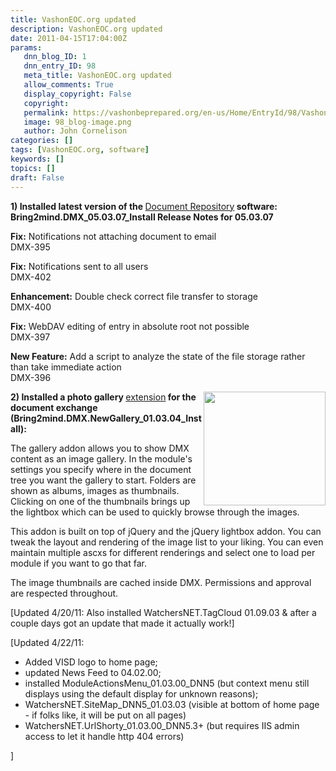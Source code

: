 ```yaml
---
title: VashonEOC.org updated
description: VashonEOC.org updated
date: 2011-04-15T17:04:00Z
params:
   dnn_blog_ID: 1
   dnn_entry_ID: 98
   meta_title: VashonEOC.org updated
   allow_comments: True
   display_copyright: False
   copyright: 
   permalink: https://vashonbeprepared.org/en-us/Home/EntryId/98/VashonEOC-org-updated
   image: 98_blog-image.png
   author: John Cornelison
categories: []
tags: [VashonEOC.org, software]
keywords: []
topics: []
draft: False
---
```


<p><strong>1) Installed latest version of the </strong><a target="_blank" href="http://bring2mind.net/DocumentExchange/Overview.aspx">Document Repository</a><strong> software: Bring2mind.DMX_05.03.07_Install Release Notes for 05.03.07</strong></p>
<p><strong>Fix:</strong> Notifications not attaching document to email <br />
DMX-395</p>
<p><strong>Fix:</strong> Notifications sent to all users <br />
DMX-402</p>
<p><strong>Enhancement:</strong> Double check correct file transfer to storage <br />
DMX-400</p>
<p><strong>Fix:</strong> WebDAV editing of entry in absolute root not possible <br />
DMX-397</p>
<p><strong>New Feature:</strong> Add a script to analyze the state of the file storage rather than take immediate action <br />
DMX-396</p>
<p><img alt="" align="right" width="195" height="182" style="display: inline; float: right" src="http://bring2mind.net/Portals/0/AdapterFiles/Data/2009-05/File_20090526223530_0.original.png" /><strong>2) Installed a photo gallery </strong><a target="_blank" href="http://bring2mind.net/DocumentExchange/Extensions.aspx">extension</a><strong> for the document exchange (Bring2mind.DMX.NewGallery_01.03.04_Install):</strong></p>
<p>The gallery addon allows you to show DMX content as an image gallery. In the module's settings you specify where in the document tree you want the gallery to start. Folders are shown as albums, images as thumbnails. Clicking on one of the thumbnails brings up the lightbox which can be used to quickly browse through the images.</p>
<p>This addon is built on top of jQuery and the jQuery lightbox addon. You can tweak the layout and rendering of the image list to your liking. You can even maintain multiple ascxs for different renderings and select one to load per module if you want to go that far.</p>
<p>The image thumbnails are cached inside DMX. Permissions and approval are respected throughout.</p>
<p>[Updated 4/20/11:&#160;Also installed WatchersNET.TagCloud 01.09.03&#160;&amp;&#160;after a couple days got an update that made it actually work!]</p>
<p>[Updated 4/22/11:&#160;</p>
<ul>
    <li>Added VISD&#160;logo to home page;</li>
    <li>updated News Feed to&#160;04.02.00;</li>
    <li>installed ModuleActionsMenu_01.03.00_DNN5 (but context menu still displays using the default display for unknown reasons);</li>
    <li>WatchersNET.SiteMap_DNN5_01.03.03 (visible at bottom of home page - if folks like, it will be put on all pages)</li>
    <li>WatchersNET.UrlShorty_01.03.00_DNN5.3+ (but requires IIS&#160;admin access to let it handle http 404 errors)</li>
</ul>
<p>]</p>
